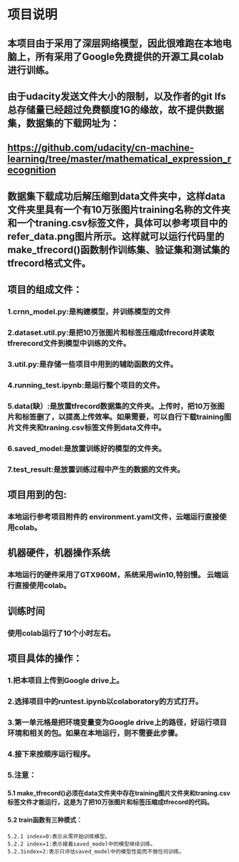 # 项目说明

## 本项目由于采用了深层网络模型，因此很难跑在本地电脑上，所有采用了Google免费提供的开源工具colab进行训练。

## 由于udacity发送文件大小的限制，以及作者的git lfs总存储量已经超过免费额度1G的缘故，故不提供数据集，数据集的下载网址为：
## https://github.com/udacity/cn-machine-learning/tree/master/mathematical_expression_recognition
## 数据集下载成功后解压缩到data文件夹中，这样data文件夹里具有一个有10万张图片training名称的文件夹和一个traning.csv标签文件，具体可以参考项目中的refer_data.png图片所示。这样就可以运行代码里的make_tfrecord()函数制作训练集、验证集和测试集的tfrecord格式文件。

## 项目的组成文件：
### 1.crnn_model.py:是构建模型，并训练模型的文件
### 2.dataset.util.py:是把10万张图片和标签压缩成tfrecord并读取tfrerecord文件到模型中训练的文件。
### 3.util.py:是存储一些项目中用到的辅助函数的文件。
### 4.running_test.ipynb:是运行整个项目的文件。
### 5.data(缺）:是放置tfrecord数据集的文件夹。上传时，把10万张图片和标签删了，以提高上传效率。如果需要，可以自行下载training图片文件夹和traning.csv标签文件到data文件中。
### 6.saved_model:是放置训练好的模型的文件夹。
### 7.test_result:是放置训练过程中产生的数据的文件夹。

## 项目用到的包:
### 本地运行参考项目附件的 environment.yaml文件，云端运行直接使用colab。

## 机器硬件，机器操作系统
### 本地运行的硬件采用了GTX960M，系统采用win10,特别慢。 云端运行直接使用colab。

## 训练时间
### 使用colab运行了10个小时左右。

## 项目具体的操作：
### 1.把本项目上传到Google drive上。
### 2.选择项目中的runtest.ipynb以colaboratory的方式打开。
### 3.第一单元格是把环境变量变为Google drive上的路径，好运行项目环境和相关的包。如果在本地运行，则不需要此步骤。
### 4.接下来按顺序运行程序。
### 5.注意：
#### 5.1 make_tfrecord()必须在data文件夹中存在training图片文件夹和traning.csv标签文件才能运行，这是为了把10万张图片和标签压缩成tfrecord的代码。
#### 5.2 train函数有三种模式：
    5.2.1 index=0:表示从零开始训练模型。
    5.2.2 index=1:表示接着saved_model中的模型继续训练。
    5.2.3index=2:表示只评估saved_model中的模型性能而不做任何训练。
